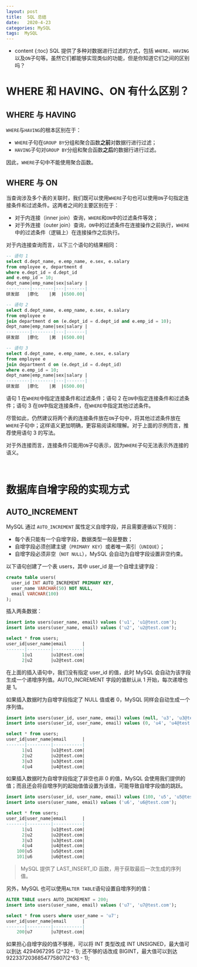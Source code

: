 ```yaml
---
layout: post
title:  SQL 总结
date:   2020-4-23
categories: MySQL
tags:  MySQL
---
```

* content
{:toc}
SQL 提供了多种对数据进行过滤的方式，包括 `WHERE`、`HAVING`以及`ON`子句等。虽然它们都能够实现类似的功能，但是你知道它们之间的区别吗？





# WHERE 和 HAVING、ON 有什么区别？

## WHERE 与 HAVING



`WHERE`与`HAVING`的根本区别在于：

- `WHERE`子句在`GROUP BY`分组和聚合函数**之前**对数据行进行过滤；
- `HAVING`子句对`GROUP BY`分组和聚合函数**之后**的数据行进行过滤。

因此，`WHERE`子句中不能使用聚合函数。



## WHERE 与 ON

当查询涉及多个表的关联时，我们既可以使用`WHERE`子句也可以使用`ON`子句指定连接条件和过滤条件。这两者之间的主要区别在于：

- 对于内连接（inner join）查询，`WHERE`和`ON`中的过滤条件等效；
- 对于外连接（outer join）查询，`ON`中的过滤条件在连接操作之前执行，`WHERE`中的过滤条件（逻辑上）在连接操作之后执行。

对于内连接查询而言，以下三个语句的结果相同：

```sql
-- 语句 1
select d.dept_name, e.emp_name, e.sex, e.salary 
from employee e, department d
where e.dept_id = d.dept_id
and e.emp_id = 10;
dept_name|emp_name|sex|salary |
---------|--------|---|-------|
研发部   |廖化    |男  |6500.00|

-- 语句 2
select d.dept_name, e.emp_name, e.sex, e.salary 
from employee e
join department d on (e.dept_id = d.dept_id and e.emp_id = 10);
dept_name|emp_name|sex|salary |
---------|--------|---|-------|
研发部   |廖化    |男  |6500.00|

-- 语句 3
select d.dept_name, e.emp_name, e.sex, e.salary 
from employee e
join department d on (e.dept_id = d.dept_id)
where e.emp_id = 10;
dept_name|emp_name|sex|salary |
---------|--------|---|-------|
研发部   |廖化    |男  |6500.00|

```

语句 1 在`WHERE`中指定连接条件和过滤条件；语句 2 在`ON`中指定连接条件和过滤条件；语句 3 在`ON`中指定连接条件，在`WHERE`中指定其他过滤条件。

尽管如此，仍然建议将两个表的连接条件放在`ON`子句中，将其他过滤条件放在`WHERE`子句中；这样语义更加明确，更容易阅读和理解。对于上面的示例而言，推荐使用语句 3 的写法。

对于外连接而言，连接条件只能用`ON`子句表示，因为`WHERE`子句无法表示外连接的语义。

<br>

# 数据库自增字段的实现方式

## AUTO_INCREMENT

MySQL 通过 `AUTO_INCREMENT` 属性定义自增字段，并且需要遵循以下规则：

- 每个表只能有一个自增字段，数据类型一般是整数；
- 自增字段必须创建主键（`PRIMARY KEY`）或者唯一索引（`UNIQUE`）；
- 自增字段必须非空（`NOT NULL`），MySQL 会自动为自增字段设置非空约束。

以下语句创建了一个表 users，其中 user_id 是一个自增主键字段：

```sql
create table users(
  user_id INT AUTO_INCREMENT PRIMARY KEY,
  user_name VARCHAR(50) NOT NULL,
  email VARCHAR(100)
);

```

插入两条数据：

```sql
insert into users(user_name, email) values ('u1', 'u1@test.com');
insert into users(user_name, email) values ('u2', 'u2@test.com');

select * from users;
user_id|user_name|email      |
-------|---------|-----------|
      1|u1       |u1@test.com|
      2|u2       |u2@test.com|

```

在上面的插入语句中，我们没有指定 user_id 的值，此时 MySQL 会自动为该字段生成一个递增序列值。AUTO_INCREMENT 字段的值默认从 1 开始，每次递增也是 1。

如果插入数据时为自增字段指定了 NULL 值或者 0，MySQL 同样会自动生成一个序列值。

```sql
insert into users(user_id, user_name, email) values (null, 'u3', 'u3@test.com');
insert into users(user_id, user_name, email) values (0, 'u4', 'u4@test.com');

select * from users;
user_id|user_name|email      |
-------|---------|-----------|
      1|u1       |u1@test.com|
      2|u2       |u2@test.com|
      3|u3       |u3@test.com|
      4|u4       |u4@test.com|

```

如果插入数据时为自增字段指定了非空也非 0 的值，MySQL 会使用我们提供的值；而且还会将自增序列的起始值值设置为该值，可能导致自增字段值的跳跃。

```sql
insert into users(user_id, user_name, email) values (100, 'u5', 'u5@test.com');
insert into users(user_name, email) values ('u6', 'u6@test.com');

select * from users;
user_id|user_name|email      |
-------|---------|-----------|
      1|u1       |u1@test.com|
      2|u2       |u2@test.com|
      3|u3       |u3@test.com|
      4|u4       |u4@test.com|
    100|u5       |u5@test.com|
    101|u6       |u6@test.com|

```

> MySQL 提供了 LAST_INSERT_ID 函数，用于获取最后一次生成的序列值。

另外，MySQL 也可以使用`ALTER TABLE`语句设置自增序列的值：

```sql
ALTER TABLE users AUTO_INCREMENT = 200;
insert into users(user_name, email) values ('u7', 'u7@test.com');

select * from users where user_name = 'u7';
user_id|user_name|email      |
-------|---------|-----------|
    200|u7       |u7@test.com|

```

如果担心自增字段的值不够用，可以将 INT 类型改成 INT UNSIGNED，最大值可以到达 4294967295 (2^32 - 1); 还不够的话改成 BIGINT，最大值可以到达 9223372036854775807(2^63 - 1);